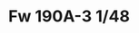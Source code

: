 ---
title: "Fw 190A-3 1/48"
price: 2200 
desc: "WEEKEND EDITION, Fw 190A-3 1/48, razmera: 1/48"
img_path: "/assets/img/84112.jpg"
brand: EDUARD
available: false
special_offer: false
new: false
soon: false
cat: "Plasticne-Makete"
subcat: "PM-EDUARD"
subsubcat: ""
sifra: "84112"
---